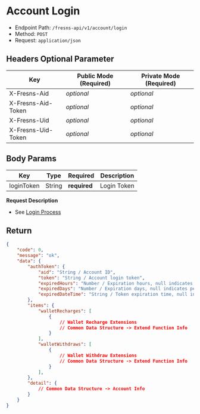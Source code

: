 # Account Login

- Endpoint Path: `/fresns-api/v1/account/login`
- Method: `POST`
- Request: `application/json`

## Headers Optional Parameter

| Key | Public Mode (Required) | Private Mode (Required) |
| --- | --- | --- |
| X-Fresns-Aid | *optional* | *optional* |
| X-Fresns-Aid-Token | *optional* | *optional* |
| X-Fresns-Uid | *optional* | *optional* |
| X-Fresns-Uid-Token | *optional* | *optional* |

## Body Params

| Key | Type | Required | Description |
| --- | --- | --- | --- |
| loginToken | String | **required** | Login Token |

**Request Description**

- See [Login Process](../../reference/headers.md#login-process)

## Return

```json
{
    "code": 0,
    "message": "ok",
    "data": {
        "authToken": {
            "aid": "String / Account ID",
            "token": "String / Account login token",
            "expiredHours": "Number / Expiration hours, null indicates permanent validity",
            "expiredDays": "Number / Expiration days, null indicates permanent validity",
            "expiredDateTime": "String / Token expiration time, null indicates permanent validity, format is Y-m-d H:i:s"
        },
        "items": {
            "walletRecharges": [
                {
                    // Wallet Recharge Extensions
                    // Common Data Structure -> Extend Function Info
                }
            ],
            "walletWithdraws": [
                {
                    // Wallet Withdraw Extensions
                    // Common Data Structure -> Extend Function Info
                }
            ],
        },
        "detail": {
            // Common Data Structure -> Account Info
        }
    }
}
```
